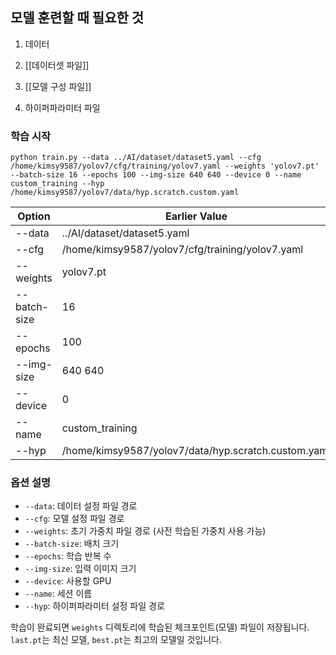 ## 모델 훈련할 때 필요한 것
1. 데이터
2. [[데이터셋 파일]]

3. [[모델 구성 파일]]

4. 하이퍼파라미터 파일

### 학습 시작

```
python train.py --data ../AI/dataset/dataset5.yaml --cfg /home/kimsy9587/yolov7/cfg/training/yolov7.yaml --weights 'yolov7.pt' --batch-size 16 --epochs 100 --img-size 640 640 --device 0 --name custom_training --hyp /home/kimsy9587/yolov7/data/hyp.scratch.custom.yaml
```

| Option       | Earlier Value                                       |     |
| ------------ | --------------------------------------------------- | --- |
| --data       | ../AI/dataset/dataset5.yaml                         |     |
| --cfg        | /home/kimsy9587/yolov7/cfg/training/yolov7.yaml     |     |
| --weights    | yolov7.pt                                           |     |
| --batch-size | 16                                                  |     |
| --epochs     | 100                                                 |     |
| --img-size   | 640 640                                             |     |
| --device     | 0                                                   |     |
| --name       | custom_training                                     |     |
| --hyp        | /home/kimsy9587/yolov7/data/hyp.scratch.custom.yaml |     |
### 옵션 설명

- `--data`: 데이터 설정 파일 경로
- `--cfg`: 모델 설정 파일 경로
- `--weights`: 초기 가중치 파일 경로 (사전 학습된 가중치 사용 가능)
- `--batch-size`: 배치 크기
- `--epochs`: 학습 반복 수
- `--img-size`: 입력 이미지 크기
- `--device`: 사용할 GPU
- `--name`: 세션 이름
- `--hyp`: 하이퍼파라미터 설정 파일 경로

학습이 완료되면 `weights` 디렉토리에 학습된 체크포인트(모델) 파일이 저장됩니다. `last.pt`는 최신 모델, `best.pt`는 최고의 모델일 것입니다.